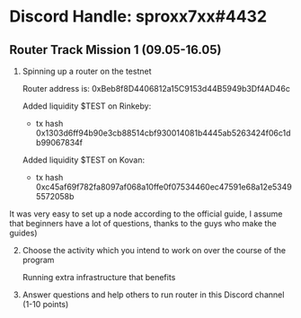 # Discord Handle: sproxx7xx#4432
## Router Track Mission 1 (09.05-16.05)

1) Spinning up a router on the testnet

     Router address is: 0xBeb8f8D4406812a15C9153d44B5949b3Df4AD46c

     Added liquidity $TEST on Rinkeby:   

     - tx hash 0x1303d6ff94b90e3cb88514cbf930014081b4445ab5263424f06c1db99067834f

     Added liquidity $TEST on Kovan: 

    - tx hash 0xc45af69f782fa8097af068a10ffe0f07534460ec47591e68a12e53495572058b


 It was very easy to set up a node according to the official guide, I assume that beginners have a lot of questions, thanks to the guys who make the guides)


2) Choose the activity which you intend to work on over the course of the program

   Running extra infrastructure that benefits 

3) Answer questions and help others to run router in this Discord channel (1-10 points)
